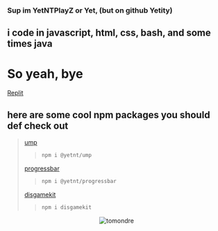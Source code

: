 ### Sup im YetNTPlayZ or Yet, (but on github Yetity)
## i code in javascript, html, css, bash, and some times java 
# So yeah, bye
[Replit](https://replit.com/@hlonipoole692)

## here are some cool npm packages you should def check out
> [ump](https://www.npmjs.com/package/@yetnt/ump)
> > ```bash
> > npm i @yetnt/ump
> > ```
> [progressbar](https://www.npmjs.com/package/@yetnt/progressbar)
> > ```bash
> > npm i @yetnt/progressbar
> > ```
> [disgamekit](https://www.npmjs.com/package/disgamekit)
> > ```bash
> > npm i disgamekit
> > ```

<p align="center"> <img src="https://github-readme-stats.vercel.app/api?username=yetnt&show_icons=true&theme=great-gatsby" alt="tomondre" />

<!---
Yetity/Yetity is a ✨ special ✨ repository because its `README.md` (this file) appears on your GitHub profile. Yeah Yeah!
You can click the Preview link to take a look at your changes.
--->
